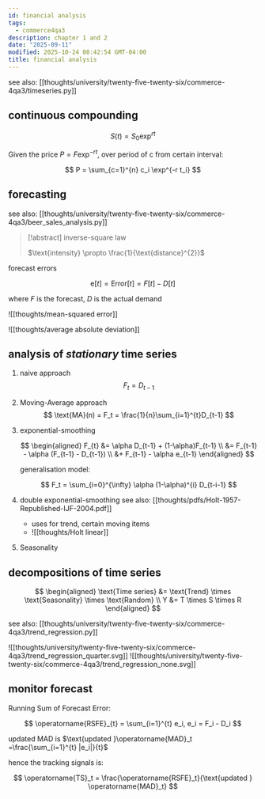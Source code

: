```yaml
---
id: financial analysis
tags:
  - commerce4qa3
description: chapter 1 and 2
date: "2025-09-11"
modified: 2025-10-24 08:42:54 GMT-04:00
title: financial analysis
---
```


see also: [[thoughts/university/twenty-five-twenty-six/commerce-4qa3/timeseries.py]]

## continuous compounding

$$
S(t) = S_{0}\exp^{rt}
$$

Given the price $P=F \exp^{-rt}$, over period of c from certain interval:

$$
P = \sum_{c=1}^{n} c_i \exp^{-r t_i}
$$

## forecasting

see also: [[thoughts/university/twenty-five-twenty-six/commerce-4qa3/beer_sales_analysis.py]]

> [!abstract] inverse-square law
>
> $\text{intensity} \propto \frac{1}{\text{distance}^{2}}$

forecast errors

$$
\text{e}[t] = \text{Error}[t] = F[t] - D[t]
$$

where $F$ is the forecast, $D$ is the actual demand

![[thoughts/mean-squared error]]

![[thoughts/average absolute deviation]]

## analysis of _stationary_ time series

1. naive approach
   $$
   F_t = D_{t-1}
   $$
2. Moving-Average approach
   $$
   \text{MA}(n) = F_t = \frac{1}{n}\sum_{i=1}^{t}D_{t-1}
   $$
3. exponential-smoothing

   $$
   \begin{aligned}
   F_{t} &= \alpha D_{t-1} + (1-\alpha)F_{t-1} \\
   &= F_{t-1} - \alpha (F_{t-1} - D_{t-1}) \\
   &+ F_{t-1} - \alpha e_{t-1}
   \end{aligned}
   $$

   generalisation model:

   $$
   F_t = \sum_{i=0}^{\infty} \alpha (1-\alpha)^{i} D_{t-i-1}
   $$

4. double exponential-smoothing
   see also: [[thoughts/pdfs/Holt-1957-Republished-IJF-2004.pdf]]
   - uses for trend, certain moving items
   - ![[thoughts/Holt linear]]
5. Seasonality

## decompositions of time series

$$
\begin{aligned}
\text{Time series} &= \text{Trend} \times \text{Seasonality} \times \text{Random} \\
Y &= T \times S \times R
\end{aligned}
$$

see also: [[thoughts/university/twenty-five-twenty-six/commerce-4qa3/trend_regression.py]]

![[thoughts/university/twenty-five-twenty-six/commerce-4qa3/trend_regression_quarter.svg]]
![[thoughts/university/twenty-five-twenty-six/commerce-4qa3/trend_regression_none.svg]]

## monitor forecast

Running Sum of Forecast Error:

$$
\operatorname{RSFE}_{t} = \sum_{i=1}^{t} e_i, e_i = F_i - D_i
$$

updated MAD is $\text{updated }\operatorname{MAD}_t =\frac{\sum_{i=1}^{t} |e_i|}{t}$

hence the tracking signals is:

$$
\operatorname{TS}_t = \frac{\operatorname{RSFE}_t}{\text{updated } \operatorname{MAD}_t}
$$
